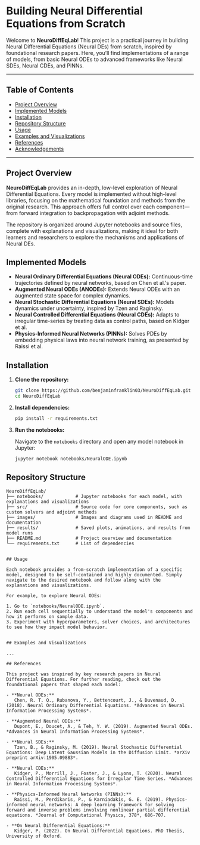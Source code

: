 # Building Neural Differential Equations from Scratch

Welcome to **NeuroDiffEqLab**! This project is a practical journey in building Neural Differential Equations (Neural DEs) from scratch, inspired by foundational research papers. Here, you’ll find implementations of a range of models, from basic Neural ODEs to advanced frameworks like Neural SDEs, Neural CDEs, and PINNs.

---

## Table of Contents

- [Project Overview](#project-overview)
- [Implemented Models](#implemented-models)
- [Installation](#installation)
- [Repository Structure](#repository-structure)
- [Usage](#usage)
- [Examples and Visualizations](#examples-and-visualizations)
- [References](#references)
- [Acknowledgements](#acknowledgements)

---

## Project Overview

**NeuroDiffEqLab** provides an in-depth, low-level exploration of Neural Differential Equations. Every model is implemented without high-level libraries, focusing on the mathematical foundation and methods from the original research. This approach offers full control over each component—from forward integration to backpropagation with adjoint methods.

The repository is organized around Jupyter notebooks and source files, complete with explanations and visualizations, making it ideal for both learners and researchers to explore the mechanisms and applications of Neural DEs.

## Implemented Models

- **Neural Ordinary Differential Equations (Neural ODEs):** Continuous-time trajectories defined by neural networks, based on Chen et al.'s paper.
- **Augmented Neural ODEs (ANODEs):** Extends Neural ODEs with an augmented state space for complex dynamics.
- **Neural Stochastic Differential Equations (Neural SDEs):** Models dynamics under uncertainty, inspired by Tzen and Raginsky.
- **Neural Controlled Differential Equations (Neural CDEs):** Adapts to irregular time-series by treating data as control paths, based on Kidger et al.
- **Physics-Informed Neural Networks (PINNs):** Solves PDEs by embedding physical laws into neural network training, as presented by Raissi et al.

## Installation

1. **Clone the repository:**

   ```bash
   git clone https://github.com/benjaminfranklin03/NeuroDiffEqLab.git
   cd NeuroDiffEqLab
   ```

2. **Install dependencies:**

   ```bash
   pip install -r requirements.txt
   ```

3. **Run the notebooks:**

   Navigate to the `notebooks` directory and open any model notebook in Jupyter:

   ```bash
   jupyter notebook notebooks/NeuralODE.ipynb
   ```

## Repository Structure

```plaintext
NeuroDiffEqLab/
├── notebooks/            # Jupyter notebooks for each model, with explanations and visualizations
├── src/                  # Source code for core components, such as custom solvers and adjoint methods
├── images/               # Images and diagrams used in README and documentation
├── results/              # Saved plots, animations, and results from model runs
├── README.md             # Project overview and documentation
└── requirements.txt      # List of dependencies


## Usage

Each notebook provides a from-scratch implementation of a specific model, designed to be self-contained and highly documented. Simply navigate to the desired notebook and follow along with the explanations and visualizations.

For example, to explore Neural ODEs:

1. Go to `notebooks/NeuralODE.ipynb`.
2. Run each cell sequentially to understand the model's components and how it performs on sample data.
3. Experiment with hyperparameters, solver choices, and architectures to see how they impact model behavior.


## Examples and Visualizations

...

## References

This project was inspired by key research papers in Neural Differential Equations. For further reading, check out the foundational papers that shaped each model:

- **Neural ODEs:**
   Chen, R. T. Q., Rubanova, Y., Bettencourt, J., & Duvenaud, D. (2018). Neural Ordinary Differential Equations. *Advances in Neural Information Processing Systems*.

- **Augmented Neural ODEs:**
   Dupont, E., Doucet, A., & Teh, Y. W. (2019). Augmented Neural ODEs. *Advances in Neural Information Processing Systems*.

- **Neural SDEs:**
   Tzen, B., & Raginsky, M. (2019). Neural Stochastic Differential Equations: Deep Latent Gaussian Models in the Diffusion Limit. *arXiv preprint arXiv:1905.09883*.

- **Neural CDEs:**
   Kidger, P., Morrill, J., Foster, J., & Lyons, T. (2020). Neural Controlled Differential Equations for Irregular Time Series. *Advances in Neural Information Processing Systems*.

- **Physics-Informed Neural Networks (PINNs):**
   Raissi, M., Perdikaris, P., & Karniadakis, G. E. (2019). Physics-informed neural networks: A deep learning framework for solving forward and inverse problems involving nonlinear partial differential equations. *Journal of Computational Physics, 378*, 686-707.

- **On Neural Differential Equations:**
   Kidger, P. (2022). On Neural Differential Equations. PhD Thesis, University of Oxford.

```
